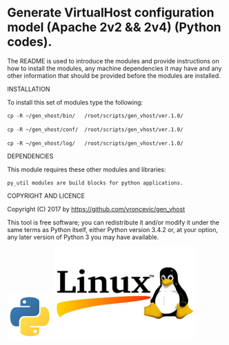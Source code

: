 Generate VirtualHost configuration model (Apache 2v2 && 2v4) (Python codes).
================================================================================

The README is used to introduce the modules and provide instructions on
how to install the modules, any machine dependencies it may have and any
other information that should be provided before the modules are installed.

INSTALLATION

To install this set of modules type the following:

	cp -R ~/gen_vhost/bin/   /root/scripts/gen_vhost/ver.1.0/

	cp -R ~/gen_vhost/conf/  /root/scripts/gen_vhost/ver.1.0/

	cp -R ~/gen_vhost/log/   /root/scripts/gen_vhost/ver.1.0/

DEPENDENCIES

This module requires these other modules and libraries:

	py_util modules are build blocks for python applications.

COPYRIGHT AND LICENCE

Copyright (C) 2017 by https://github.com/vroncevic/gen_vhost

This tool is free software; you can redistribute it and/or modify
it under the same terms as Python itself, either Python version 3.4.2 or,
at your option, any later version of Python 3 you may have available.

![alt tag](https://raw.githubusercontent.com/vroncevic/gen_vhost/master/python_logo.png)
![alt tag](https://raw.githubusercontent.com/vroncevic/gen_vhost/master/linux_logo.jpg)

